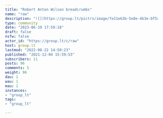 ```yaml
---
title: "Robert Anton Wilson breadcrumbs" 
name: "raw"
description: "![](https://group.lt/pictrs/image/fe21e63b-5e8e-4b3e-bf5a-2ead62b9fdbf.png)Member of the [NEW TRAJECTORIES WEBRING](https://new-trajectories.com)___[Previous](https://donaldpeterdulchinos.medium.com/wilson-and-leary-and-graves-and-um-another-wilson-dd4f399675ab) ... [Next](http://realitytunnels.co/)"
type: community
date: "2023-06-19 17:59:18"
draft: false
nsfw: false
actor_id: "https://group.lt/c/raw"
host: group.lt
lastmod: "2022-08-22 14:50:23"
published: "2021-12-04 15:59:53"
subscribers: 11
posts: 96
comments: 5
weight: 96
dau: 1
wau: 1
mau: 1
instances:
- "group_lt"
tags: 
- "group_lt"

---
```


